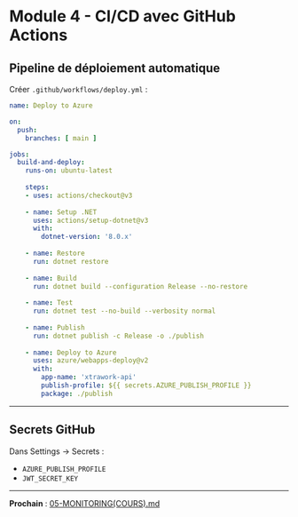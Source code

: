# Module 4 - CI/CD avec GitHub Actions

## Pipeline de déploiement automatique

Créer `.github/workflows/deploy.yml` :

```yaml
name: Deploy to Azure

on:
  push:
    branches: [ main ]

jobs:
  build-and-deploy:
    runs-on: ubuntu-latest
    
    steps:
    - uses: actions/checkout@v3
    
    - name: Setup .NET
      uses: actions/setup-dotnet@v3
      with:
        dotnet-version: '8.0.x'
    
    - name: Restore
      run: dotnet restore
    
    - name: Build
      run: dotnet build --configuration Release --no-restore
    
    - name: Test
      run: dotnet test --no-build --verbosity normal
    
    - name: Publish
      run: dotnet publish -c Release -o ./publish
    
    - name: Deploy to Azure
      uses: azure/webapps-deploy@v2
      with:
        app-name: 'xtrawork-api'
        publish-profile: ${{ secrets.AZURE_PUBLISH_PROFILE }}
        package: ./publish
```

---

## Secrets GitHub

Dans Settings → Secrets :
- `AZURE_PUBLISH_PROFILE`
- `JWT_SECRET_KEY`

---

**Prochain** : [05-MONITORING(COURS).md](./05-MONITORING(COURS).md)

